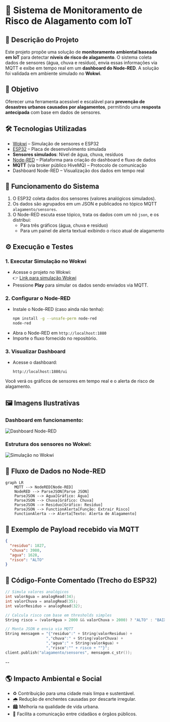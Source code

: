 
# 🌊 Sistema de Monitoramento de Risco de Alagamento com IoT

## 📌 Descrição do Projeto

Este projeto propõe uma solução de **monitoramento ambiental baseada em IoT** para detectar **níveis de risco de alagamento**. O sistema coleta dados de sensores (água, chuva e resíduo), envia essas informações via MQTT e exibe em tempo real em um **dashboard do Node-RED**. A solução foi validada em ambiente simulado no **Wokwi**.

## 🧠 Objetivo

Oferecer uma ferramenta acessível e escalável para **prevenção de desastres urbanos causados por alagamentos**, permitindo uma **resposta antecipada** com base em dados de sensores.

## 🛠️ Tecnologias Utilizadas

- [Wokwi](https://wokwi.com/) – Simulação de sensores e ESP32
- [ESP32](https://www.espressif.com/en/products/socs/esp32) – Placa de desenvolvimento simulada
- **Sensores simulados**: Nível de água, chuva, resíduos
- [Node-RED](https://nodered.org/) – Plataforma para criação do dashboard e fluxo de dados
- **MQTT** (via broker público HiveMQ) – Protocolo de comunicação
- Dashboard Node-RED – Visualização dos dados em tempo real

## 🔁 Funcionamento do Sistema

1. O ESP32 coleta dados dos sensores (valores analógicos simulados).
2. Os dados são agrupados em um JSON e publicados no tópico MQTT `alagamento/sensores`.
3. O Node-RED escuta esse tópico, trata os dados com um nó `json`, e os distribui:
   - Para três gráficos (água, chuva e resíduo)
   - Para um painel de alerta textual exibindo o risco atual de alagamento

## ⚙️ Execução e Testes

### 1. Executar Simulação no Wokwi

- Acesse o projeto no Wokwi:  
  👉 [Link para simulação Wokwi](https://wokwi.com/projects/432943969413076993)
- Pressione **Play** para simular os dados sendo enviados via MQTT.

### 2. Configurar o Node-RED

- Instale o Node-RED (caso ainda não tenha):
  ```bash
  npm install -g --unsafe-perm node-red
  node-red
  ```
- Abra o Node-RED em `http://localhost:1880`
- Importe o fluxo fornecido no repositório.

### 3. Visualizar Dashboard

- Acesse o dashboard:
  ```
  http://localhost:1880/ui
  ```

Você verá os gráficos de sensores em tempo real e o alerta de risco de alagamento.

## 🖼️ Imagens Ilustrativas

### Dashboard em funcionamento:

![Dashboard Node-RED]("./images/dashboard.png")


### Estrutura dos sensores no Wokwi:

![Simulação no Wokwi](docs/wokwi.png)

## 💬 Fluxo de Dados no Node-RED

```mermaid
graph LR
    MQTT --> NodeRED[Node-RED]
    NodeRED --> ParseJSON[Parse JSON]
    ParseJSON --> Agua[Gráfico: Água]
    ParseJSON --> Chuva[Gráfico: Chuva]
    ParseJSON --> Residuo[Gráfico: Resíduo]
    ParseJSON --> FunctionAlerta[Função: Extrair Risco]
    FunctionAlerta --> Alerta[Texto: Alerta de Alagamento]
```

## 🧪 Exemplo de Payload recebido via MQTT

```json
{
  "residuo": 1827,
  "chuva": 3980,
  "agua": 1628,
  "risco": "ALTO"
}
```

## 📄 Código-Fonte Comentado (Trecho do ESP32)

```cpp
// Simula valores analógicos
int valorAgua = analogRead(34);
int valorChuva = analogRead(35);
int valorResiduo = analogRead(32);

// Calcula risco com base em thresholds simples
String risco = (valorAgua > 2000 && valorChuva > 2000) ? "ALTO" : "BAIXO";

// Monta JSON e envia via MQTT
String mensagem = "{"residuo":" + String(valorResiduo) +
                  ","chuva":" + String(valorChuva) +
                  ","agua":" + String(valorAgua) +
                  ","risco":"" + risco + ""}";
client.publish("alagamento/sensores", mensagem.c_str());
```
--

## 🌎 Impacto Ambiental e Social
- ♻️ Contribuição para uma cidade mais limpa e sustentável.  
- 🌧️ Redução de enchentes causadas por descarte irregular.  
- 🏙️ Melhoria na qualidade de vida urbana.  
- 🤝 Facilita a comunicação entre cidadãos e órgãos públicos.